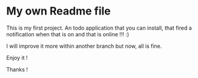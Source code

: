 # My own Readme file

This is my first project. An todo application that you can install, that fired a notification when that is on and that is online !!! :)

I will improve it more within another branch but now, all is fine.

Enjoy it ! 


Thanks !
